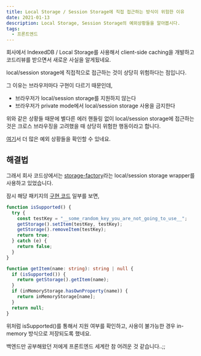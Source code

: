 ```yaml
---
title: Local Storage / Session Storage에 직접 접근하는 방식이 위험한 이유
date: 2021-01-13
description: Local Storage, Session Storage의 예외상황들을 알아봅시다.
tags:
  - 프론트엔드
---
```


회사에서 IndexedDB / Local Storage를 사용해서 client-side caching을 개발하고 코드리뷰를 받으면서 새로운 사실을 알게됬네요.

local/session storage에 직접적으로 접근하는 것이 상당히 위험하다는 점입니다.

그 이유는 브라우저마다 구현이 다르기 때문인데,

- 브라우저가 local/session storage를 지원하지 않는다
- 브라우저가 private mode에서 local/session storage 사용을 금지한다

위와 같은 상황들 때문에 별다른 에러 핸들링 없이 local/session storage에 접근하는 것은 크로스 브라우징을 고려했을 때 상당히 위험한 행동이라고 합니다.

[여기](https://michalzalecki.com/why-using-localStorage-directly-is-a-bad-idea/)서 더 많은 예외 상황들을 확인할 수 있네요.

## 해결법

그래서 회사 코드상에서는 [storage-factory](https://www.npmjs.com/package/storage-factory)라는 local/session storage wrapper를 사용하고 있었습니다.

잠시 해당 패키지의 [구현 코드](https://github.com/MichalZalecki/storage-factory/blob/master/src/index.ts) 일부를 보면,

```typescript
function isSupported() {
  try {
    const testKey = "__some_random_key_you_are_not_going_to_use__";
    getStorage().setItem(testKey, testKey);
    getStorage().removeItem(testKey);
    return true;
  } catch (e) {
    return false;
  }
}

function getItem(name: string): string | null {
  if (isSupported()) {
    return getStorage().getItem(name);
  }
  if (inMemoryStorage.hasOwnProperty(name)) {
    return inMemoryStorage[name];
  }
  return null;
}
```

위처럼 isSupported()를 통해서 지원 여부를 확인하고, 사용이 불가능한 경우 in-memory 방식으로 저장되도록 했네요.

백엔드만 공부해왔던 저에게 프론트엔드 세계란 참 어려운 것 같습니다..;;
